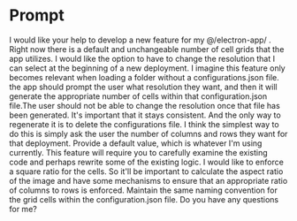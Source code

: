 # Prompt

I would like your help to develop a new feature for my @/electron-app/ . Right now there is a default and unchangeable number of cell grids that the app utilizes. I would like the option to have to change the resolution that I can select at the beginning of a new deployment. I imagine this feature only becomes relevant when loading a folder without a configurations.json file. the app should prompt the user what resolution they want, and then it will generate the appropriate number of cells within that configuration.json file.The user should not be able to change the resolution once that file has been generated. It's important that it stays consistent. And the only way to regenerate it is to delete the configurations file. I think the simplest way to do this is simply ask the user the number of columns and rows they want for that deployment. Provide a default value, which is whatever I'm using currently. This feature will require you to carefully examine the existing code and perhaps rewrite some of the existing logic. I would like to enforce a square ratio for the cells. So it'll be important to calculate the aspect ratio of the image and have some mechanisms to ensure that an appropriate ratio of columns to rows is enforced. Maintain the same naming convention for the grid cells within the configuration.json file. Do you have any questions for me?
